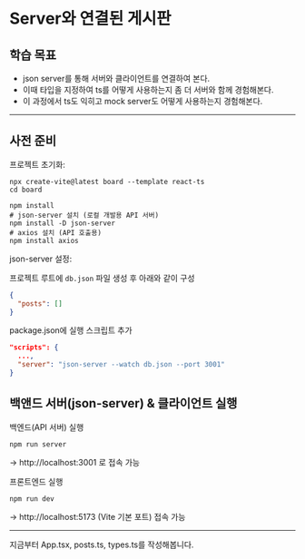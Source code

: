 # Server와 연결된 게시판

## 학습 목표

- json server를 통해 서버와 클라이언트를 연결하여 본다.
- 이때 타입을 지정하여 ts를 어떻게 사용하는지 좀 더 서버와 함께 경험해본다.
- 이 과정에서 ts도 익히고 mock server도 어떻게 사용하는지 경험해본다.

---

## 사전 준비

프로젝트 초기화:

```
npx create-vite@latest board --template react-ts
cd board

npm install
# json-server 설치 (로컬 개발용 API 서버)
npm install -D json-server
# axios 설치 (API 호출용)
npm install axios
```

json-server 설정:

프로젝트 루트에 `db.json` 파일 생성 후 아래와 같이 구성

```json
{
  "posts": []
}
```

package.json에 실행 스크립트 추가

```json
"scripts": {
  ...,
  "server": "json-server --watch db.json --port 3001"
}
```

## 백앤드 서버(json-server) & 클라이언트 실행

백엔드(API 서버) 실행

`npm run server`

→ http://localhost:3001 로 접속 가능

프론트엔드 실행

`npm run dev`

→ http://localhost:5173 (Vite 기본 포트) 접속 가능

---

지금부터 App.tsx, posts.ts, types.ts를 작성해봅니다.
